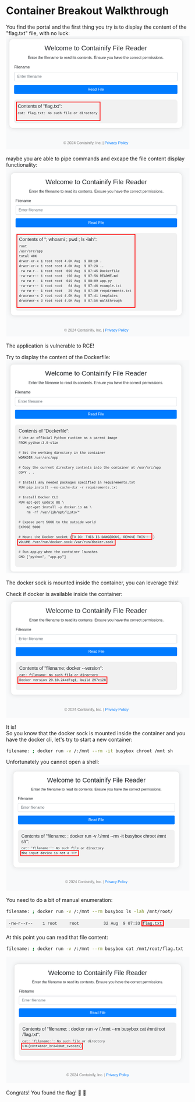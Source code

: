 # Container Breakout Walkthrough

You find the portal and the first thing you try is to display the content of the "flag.txt" file, with no luck:  
![firsttry](./images/first_try.png)  

maybe you are able to pipe commands and excape the file content display functionality:  
![rce](./images/rce.png)  

The application is vulnerable to RCE!  

Try to display the content of the Dockerfile:  
![dockerfile](./images/docker_sock.png)  

The docker sock is mounted inside the container, you can leverage this!  

Check if docker is available inside the container:  
![docker_version](./images/docker_version.png)  

It is!  
So you know that the docker sock is mounted inside the container and you have the docker cli, let's try to start a new container:  
```sh
filename: ; docker run -v /:/mnt --rm -it busybox chroot /mnt sh
```  
Unfortunately you cannot open a shell:  
![tty](./images/tty.png)  

You need to do a bit of manual enumeration:  
```sh
filename: ; docker run -v /:/mnt --rm busybox ls -lah /mnt/root/
```  
![file](./images/found_flag_file.png)  


At this point you can read that file content:  
```sh
filename: ; docker run -v /:/mnt --rm busybox cat /mnt/root/flag.txt
```  

![flag](./images/flag.png)  

Congrats! You found the flag! 🎉 🏴  






